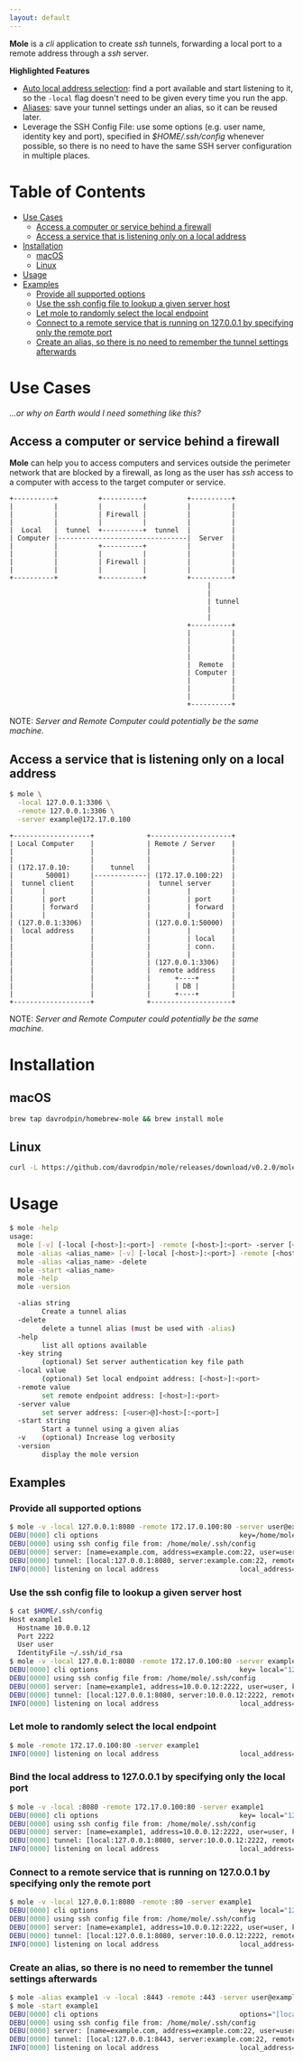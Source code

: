 ```yaml
---
layout: default
---
```


**Mole** is a _cli_ application to create _ssh_ tunnels, forwarding a local port to a remote address through a _ssh_ server.


**Highlighted Features**

  * [Auto local address selection](#let-mole-to-randomly-select-the-local-endpoint): find a port available and start listening to it, so the `-local` flag doesn't need to be given every time you run the app.
  * [Aliases](#create-an-alias-so-there-is-no-need-to-remember-the-tunnel-settings-afterwards): save your tunnel settings under an alias, so it can be reused later.
  * Leverage the SSH Config File: use some options (e.g. user name, identity key and port), specified in *$HOME/.ssh/config* whenever possible, so there is no need to have the same SSH server configuration in multiple places.

# Table of Contents

* [Use Cases](#use-cases)
  * [Access a computer or service behind a firewall](#access-a-computer-or-service-behind-a-firewall)
  * [Access a service that is listening only on a local address](#access-a-service-that-is-listening-only-on-a-local-address)
* [Installation](#installation)
  * [macOS](#macOS)
  * [Linux](#linux)
* [Usage](#usage)
* [Examples](#examples)
  * [Provide all supported options](#provide-all-supported-options)
  * [Use the ssh config file to lookup a given server host](#use-the-ssh-config-file-to-lookup-a-given-server-host)
  * [Let mole to randomly select the local endpoint](#let-mole-to-randomly-select-the-local-endpoint)
  * [Connect to a remote service that is running on 127.0.0.1 by specifying only the remote port](#connect-to-a-remote-service-that-is-running-on-127001-by-specifying-only-the-remote-port)
  * [Create an alias, so there is no need to remember the tunnel settings afterwards](#create-an-alias-so-there-is-no-need-to-remember-the-tunnel-settings-afterwards)

# Use Cases

_...or why on Earth would I need something like this?_

## Access a computer or service behind a firewall

**Mole** can help you to access computers and services outside the perimeter network that are blocked by a firewall, as long as the user has _ssh_ access to a computer with access to the target computer or service.

```ascii
+----------+          +----------+          +----------+
|          |          |          |          |          |
|          |          | Firewall |          |          |
|          |          |          |          |          |
|  Local   |  tunnel  +----------+  tunnel  |          |
| Computer |--------------------------------|  Server  |
|          |          +----------+          |          |
|          |          |          |          |          |
|          |          | Firewall |          |          |
|          |          |          |          |          |
+----------+          +----------+          +----------+
                                                 |
                                                 |
                                                 | tunnel
                                                 |
                                                 |
                                            +----------+
                                            |          |
                                            |          |
                                            |          |
                                            |          |
                                            |  Remote  |
                                            | Computer |
                                            |          |
                                            |          |
                                            |          |
                                            +----------+
```

NOTE: _Server and Remote Computer could potentially be the same machine._

## Access a service that is listening only on a local address

```sh
$ mole \
  -local 127.0.0.1:3306 \
  -remote 127.0.0.1:3306 \
  -server example@172.17.0.100
```

```ascii
+-------------------+             +--------------------+
| Local Computer    |             | Remote / Server    |
|                   |             |                    |
|                   |             |                    |
| (172.17.0.10:     |    tunnel   |                    |
|        50001)     |-------------| (172.17.0.100:22)  |
|  tunnel client    |             |  tunnel server     |
|       |           |             |         |          |
|       | port      |             |         | port     |
|       | forward   |             |         | forward  |
|       |           |             |         |          |
| (127.0.0.1:3306)  |             | (127.0.0.1:50000)  |
|  local address    |             |         |          |
|                   |             |         | local    |
|                   |             |         | conn.    |
|                   |             |         |          |
|                   |             | (127.0.0.1:3306)   |
|                   |             |  remote address    |
|                   |             |      +----+        |
|                   |             |      | DB |        |
|                   |             |      +----+        |
+-------------------+             +--------------------+
```

NOTE: _Server and Remote Computer could potentially be the same machine._

# Installation

## macOS

```sh
brew tap davrodpin/homebrew-mole && brew install mole
```

## Linux

```sh
curl -L https://github.com/davrodpin/mole/releases/download/v0.2.0/mole0.2.0.linux-amd64.tar.gz | tar xz -C /usr/local/bin
```

# Usage

```sh
$ mole -help
usage:
  mole [-v] [-local [<host>]:<port>] -remote [<host>]:<port> -server [<user>@]<host>[:<port>] [-key <key_path>]
  mole -alias <alias_name> [-v] [-local [<host>]:<port>] -remote [<host>]:<port> -server [<user>@]<host>[:<port>] [-key <key_path>]
  mole -alias <alias_name> -delete
  mole -start <alias_name>
  mole -help
  mole -version

  -alias string
        Create a tunnel alias
  -delete
        delete a tunnel alias (must be used with -alias)
  -help
        list all options available
  -key string
        (optional) Set server authentication key file path
  -local value
        (optional) Set local endpoint address: [<host>]:<port>
  -remote value
        set remote endpoint address: [<host>]:<port>
  -server value
        set server address: [<user>@]<host>[:<port>]
  -start string
        Start a tunnel using a given alias
  -v    (optional) Increase log verbosity
  -version
        display the mole version
```  

## Examples

### Provide all supported options

```sh
$ mole -v -local 127.0.0.1:8080 -remote 172.17.0.100:80 -server user@example.com:22 -key ~/.ssh/id_rsa
DEBU[0000] cli options                                   key=/home/mole/.ssh/id_rsa local="127.0.0.1:8080" remote="172.17.0.100:80" server="user@example.com:22" v=true
DEBU[0000] using ssh config file from: /home/mole/.ssh/config
DEBU[0000] server: [name=example.com, address=example.com:22, user=user, key=/home/mole/.ssh/id_rsa]
DEBU[0000] tunnel: [local:127.0.0.1:8080, server:example.com:22, remote:172.17.0.100:80]
INFO[0000] listening on local address                    local_address="127.0.0.1:8080"
```

### Use the ssh config file to lookup a given server host

```sh
$ cat $HOME/.ssh/config
Host example1
  Hostname 10.0.0.12
  Port 2222
  User user
  IdentityFile ~/.ssh/id_rsa
$ mole -v -local 127.0.0.1:8080 -remote 172.17.0.100:80 -server example1
DEBU[0000] cli options                                   key= local="127.0.0.1:8080" remote="172.17.0.100:80" server=example1 v=true
DEBU[0000] using ssh config file from: /home/mole/.ssh/config
DEBU[0000] server: [name=example1, address=10.0.0.12:2222, user=user, key=/home/mole/.ssh/id_rsa]
DEBU[0000] tunnel: [local:127.0.0.1:8080, server:10.0.0.12:2222, remote:172.17.0.100:80]
INFO[0000] listening on local address                    local_address="127.0.0.1:8080"
```

### Let mole to randomly select the local endpoint

```sh
$ mole -remote 172.17.0.100:80 -server example1
INFO[0000] listening on local address                    local_address="127.0.0.1:61305"
```
### Bind the local address to 127.0.0.1 by specifying only the local port

```sh
$ mole -v -local :8080 -remote 172.17.0.100:80 -server example1
DEBU[0000] cli options                                   key= local="127.0.0.1:8080" remote="172.17.0.100:80" server=example1 v=true
DEBU[0000] using ssh config file from: /home/mole/.ssh/config
DEBU[0000] server: [name=example1, address=10.0.0.12:2222, user=user, key=/home/mole/.ssh/id_rsa]
DEBU[0000] tunnel: [local:127.0.0.1:8080, server:10.0.0.12:2222, remote:172.17.0.100:80]
INFO[0000] listening on local address                    local_address="127.0.0.1:8080"
```

### Connect to a remote service that is running on 127.0.0.1 by specifying only the remote port

```sh
$ mole -v -local 127.0.0.1:8080 -remote :80 -server example1
DEBU[0000] cli options                                   key= local="127.0.0.1:8080" remote="127.0.0.1:80" server=example1 v=true
DEBU[0000] using ssh config file from: /home/mole/.ssh/config
DEBU[0000] server: [name=example1, address=10.0.0.12:2222, user=user, key=/home/mole/.ssh/id_rsa]
DEBU[0000] tunnel: [local:127.0.0.1:8080, server:10.0.0.12:2222, remote:127.0.0.1:80]
INFO[0000] listening on local address                    local_address="127.0.0.1:8080"
```

### Create an alias, so there is no need to remember the tunnel settings afterwards

```sh
$ mole -alias example1 -v -local :8443 -remote :443 -server user@example.com
$ mole -start example1
DEBU[0000] cli options                                   options="[local=:8443, remote=:443, server=user@example.com, key=, verbose=true, help=false, version=false]"
DEBU[0000] using ssh config file from: /home/mole/.ssh/config
DEBU[0000] server: [name=example.com, address=example.com:22, user=user, key=/home/mole/.ssh/id_rsa]
DEBU[0000] tunnel: [local:127.0.0.1:8443, server:example.com:22, remote:127.0.0.1:443]
INFO[0000] listening on local address                    local_address="127.0.0.1:8443"
```
